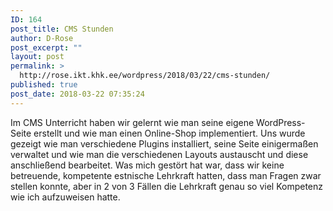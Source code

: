 ```yaml
---
ID: 164
post_title: CMS Stunden
author: D-Rose
post_excerpt: ""
layout: post
permalink: >
  http://rose.ikt.khk.ee/wordpress/2018/03/22/cms-stunden/
published: true
post_date: 2018-03-22 07:35:24
---
```

Im CMS Unterricht haben wir gelernt wie man seine eigene WordPress-Seite erstellt und wie man einen Online-Shop implementiert.
Uns wurde gezeigt wie man verschiedene Plugins installiert, seine Seite einigermaßen verwaltet und wie man die verschiedenen Layouts austauscht und diese&nbsp; anschließend bearbeitet.
Was mich gestört hat war, dass wir keine betreuende, kompetente estnische Lehrkraft hatten, dass man Fragen zwar stellen konnte, aber in 2 von 3 Fällen die Lehrkraft genau so viel Kompetenz wie ich aufzuweisen hatte.